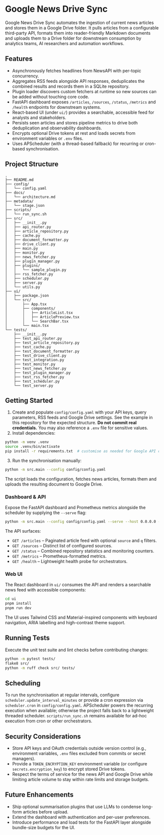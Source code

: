 # Google News Drive Sync

Google News Drive Sync automates the ingestion of current news articles and stores them in a Google Drive folder. It pulls
articles from a configurable third-party API, formats them into reader-friendly Markdown documents and uploads them to a Drive
folder for downstream consumption by analytics teams, AI researchers and automation workflows.

## Features

- Asynchronously fetches headlines from NewsAPI with per-topic concurrency.
- Aggregates RSS feeds alongside API responses, deduplicates the combined results and records them in a SQLite repository.
- Plugin loader discovers custom fetchers at runtime so new sources can be added without touching core code.
- FastAPI dashboard exposes `/articles`, `/sources`, `/status`, `/metrics` and `/health` endpoints for downstream systems.
- React-based UI (under `ui/`) provides a searchable, accessible feed for analysts and stakeholders.
- Persists seen articles and stores pipeline metrics to drive both deduplication and observability dashboards.
- Encrypts optional Drive tokens at rest and loads secrets from environment variables or `.env` files.
- Uses APScheduler (with a thread-based fallback) for recurring or cron-based synchronisation.

## Project Structure

```
.
├── README.md
├── config/
│   └── config.yaml
├── docs/
│   └── architecture.md
├── metadata/
│   └── stage.json
├── scripts/
│   └── run_sync.sh
├── src/
│   ├── __init__.py
│   ├── api_router.py
│   ├── article_repository.py
│   ├── cache.py
│   ├── document_formatter.py
│   ├── drive_client.py
│   ├── main.py
│   ├── monitor.py
│   ├── news_fetcher.py
│   ├── plugin_manager.py
│   ├── plugins/
│   │   └── sample_plugin.py
│   ├── rss_fetcher.py
│   ├── scheduler.py
│   ├── server.py
│   └── utils.py
├── ui/
│   ├── package.json
│   └── src/
│       ├── App.tsx
│       ├── components/
│       │   ├── ArticleList.tsx
│       │   ├── ArticlePreview.tsx
│       │   └── SearchBar.tsx
│       └── main.tsx
└── tests/
    ├── __init__.py
    ├── test_api_router.py
    ├── test_article_repository.py
    ├── test_cache.py
    ├── test_document_formatter.py
    ├── test_drive_client.py
    ├── test_integration.py
    ├── test_monitor.py
    ├── test_news_fetcher.py
    ├── test_plugin_manager.py
    ├── test_rss_fetcher.py
    ├── test_scheduler.py
    └── test_server.py
```

## Getting Started

1. Create and populate `config/config.yaml` with your API keys, query parameters, RSS feeds and Google Drive settings. See the example in this
   repository for the expected structure. **Do not commit real credentials.** You may also reference a `.env` file for sensitive values.
2. Install dependencies:

```bash
python -m venv .venv
source .venv/bin/activate
pip install -r requirements.txt  # customise as needed for Google API clients
```

3. Run the synchronisation manually:

```bash
python -m src.main --config config/config.yaml
```

The script loads the configuration, fetches news articles, formats them and uploads the resulting document to Google Drive.

### Dashboard & API

Expose the FastAPI dashboard and Prometheus metrics alongside the scheduler by supplying the `--serve` flag:

```bash
python -m src.main --config config/config.yaml --serve --host 0.0.0.0 --port 8080
```

The API surfaces:

- `GET /articles` – Paginated article feed with optional `source` and `q` filters.
- `GET /sources` – Distinct list of configured sources.
- `GET /status` – Combined repository statistics and monitoring counters.
- `GET /metrics` – Prometheus-formatted metrics.
- `GET /health` – Lightweight health probe for orchestrators.

### Web UI

The React dashboard in `ui/` consumes the API and renders a searchable news feed with accessible components:

```bash
cd ui
pnpm install
pnpm run dev
```

The UI uses Tailwind CSS and Material-inspired components with keyboard navigation, ARIA labelling and high-contrast theme support.

## Running Tests

Execute the unit test suite and lint checks before contributing changes:

```bash
python -m pytest tests/
flake8 src/
python -m ruff check src/ tests/
```

## Scheduling

To run the synchronisation at regular intervals, configure `scheduler.update_interval_minutes` or provide a cron expression via
`scheduler.cron` in `config/config.yaml`. APScheduler powers the recurring execution when available; otherwise the project falls
back to a lightweight threaded scheduler. `scripts/run_sync.sh` remains available for ad-hoc execution from cron or other
orchestrators.

## Security Considerations

- Store API keys and OAuth credentials outside version control (e.g., environment variables, `.env` files excluded from commits or secret managers).
- Provide a `TOKEN_ENCRYPTION_KEY` environment variable (or configure `secrets.encryption_key`) to encrypt stored Drive tokens.
- Respect the terms of service for the news API and Google Drive while limiting article volume to stay within rate limits and storage budgets.

## Future Enhancements

- Ship optional summarisation plugins that use LLMs to condense long-form articles before upload.
- Extend the dashboard with authentication and per-user preferences.
- Introduce performance and load tests for the FastAPI layer alongside bundle-size budgets for the UI.
